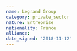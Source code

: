 ```yaml
---
name: Legrand Group
category: private_sector
nature: Entreprise
nationality: France
alliance: 
date_signed: '2018-11-12'
---
```

    